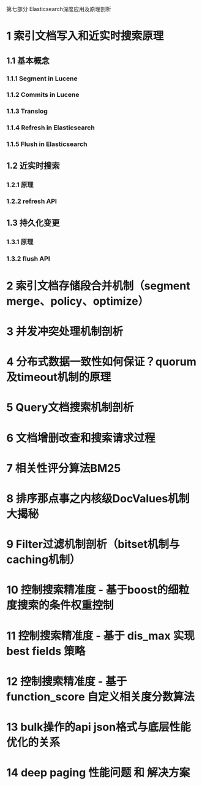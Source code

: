 第七部分 Elasticsearch深度应用及原理剖析

# 1 索引文档写入和近实时搜索原理

## 1.1 基本概念

### 1.1.1 Segment in Lucene

### 1.1.2 Commits in Lucene

### 1.1.3 Translog

### 1.1.4 Refresh in Elasticsearch

### 1.1.5 Flush in Elasticsearch

## 1.2 近实时搜索

### 1.2.1 原理

### 1.2.2  refresh API

## 1.3 持久化变更

### 1.3.1 原理

### 1.3.2 flush API

# 2 索引文档存储段合并机制（segment merge、policy、optimize）

# 3 并发冲突处理机制剖析

# 4 分布式数据一致性如何保证？quorum及timeout机制的原理

# 5 Query文档搜索机制剖析

# 6 文档增删改查和搜索请求过程

# 7 相关性评分算法BM25

# 8 排序那点事之内核级DocValues机制大揭秘

# 9 Filter过滤机制剖析（bitset机制与caching机制）

# 10 控制搜索精准度 - 基于boost的细粒度搜索的条件权重控制

# 11 控制搜索精准度 - 基于 dis_max 实现 best fields 策略

# 12 控制搜索精准度 - 基于 function_score 自定义相关度分数算法

# 13 bulk操作的api json格式与底层性能优化的关系

# 14 deep paging 性能问题 和 解决方案